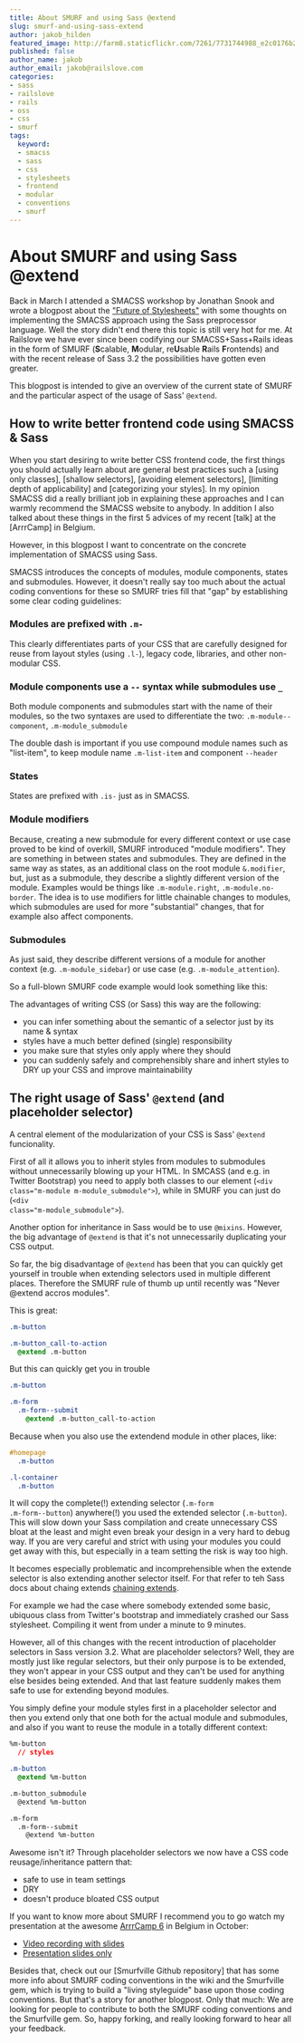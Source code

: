 ```yaml
---
title: About SMURF and using Sass @extend
slug: smurf-and-using-sass-extend
author: jakob_hilden
featured_image: http://farm8.staticflickr.com/7261/7731744988_e2c0176b25_z.jpg
published: false
author_name: jakob
author_email: jakob@railslove.com
categories:
- sass
- railslove
- rails
- oss
- css
- smurf
tags:
  keyword:
  - smacss
  - sass
  - css
  - stylesheets
  - frontend
  - modular
  - conventions
  - smurf
---
```

# About SMURF and using Sass @extend

Back in March I attended a SMACSS workshop by Jonathan Snook and wrote a blogpost about the ["Future of Stylesheets"](/blog/2012/03/28/smacss-and-sass-the-future-of-stylesheets) with some thoughts on implementing the SMACSS approach using the Sass preprocessor language.  Well the story didn't end there this topic is still very hot for me.  At Railslove we have ever since been codifying our SMACSS+Sass+Rails ideas in the form of SMURF (**S**calable, **M**odular, re**U**sable **R**ails **F**rontends) and with the recent release of Sass 3.2 the possibilities have gotten even greater.

This blogpost is intended to give an overview of the current state of SMURF and the particular aspect of the usage of Sass' <code>@extend</code>.


## How to write better frontend code using SMACSS & Sass

When you start desiring to write better CSS frontend code, the first things you should actually learn about are general best practices such a [using only classes], [shallow selectors], [avoiding element selectors], [limiting depth of applicability] and [categorizing your styles].  In my opinion SMACSS did a really brilliant job in explaining these approaches and I can warmly recommend the SMACSS website to anybody.  In addition I also talked about these things in the first 5 advices of my recent [talk] at the [ArrrCamp] in Belgium.

However, in this blogpost I want to concentrate on the concrete implementation of SMACSS using Sass.

SMACSS introduces the concepts of modules, module components, states and submodules.  However, it doesn't really say too much about the actual coding conventions for these so SMURF tries fill that "gap" by establishing some clear coding guidelines:


### Modules are prefixed with <code>.m-</code>

This clearly differentiates parts of your CSS that are carefully designed for reuse from layout styles (using <code>.l-</code>), legacy code, libraries, and other non-modular CSS.


### Module components use a <code>--</code> syntax while submodules use <code>_</code>

Both module components and submodules start with the name of their modules, so the two syntaxes are used to differentiate the two:  <code>.m-module--component</code>, <code>.m-module_submodule</code>

The double dash is important if you use compound module names such as "list-item", to keep module name <code>.m-list-item</code> and component <code>--header</code>


### States

States are prefixed with <code>.is-</code> just as in SMACSS.


### Module modifiers

Because, creating a new submodule for every different context or use case proved to be kind of overkill, SMURF introduced "module modifiers".  They are something in between states and submodules.  They are defined in the same way as states, as an additional class on the root module <code>&.modifier</code>, but, just as a submodule, they describe a slightly different version of the module.  Examples would be things like <code>.m-module.right</code>, <code>.m-module.no-border</code>.  The idea is to use modifiers for little chainable changes to modules, which submodules are used for more "substantial" changes, that for example also affect components.

### Submodules

As just said, they describe different versions of a module for another context (e.g. <code>.m-module_sidebar</code>) or use case (e.g. <code>.m-module\_attention</code>).


So a full-blown SMURF code example would look something like this:



The advantages of writing CSS (or Sass) this way are the following:

* you can infer something about the semantic of a selector just by its name & syntax
* styles have a much better defined (single) responsibility
* you make sure that styles only apply where they should
* you can suddenly safely and comprehensibly share and inhert styles to DRY up your CSS and improve maintainability


## The right usage of Sass' <code>@extend</code> (and placeholder selector)

A central element of the modularization of your CSS is Sass' <code>@extend</code> funcionality.

First of all it allows you to inherit styles from modules to submodules without unnecessarily blowing up your HTML.  In SMCASS (and e.g. in Twitter Bootstrap) you need to apply both classes to our element (<code>&lt;div class="m-module m-module\_submodule"&gt;</code>), while in SMURF you can just do (<code>&lt;div class="m-module\_submodule"&gt;</code>).

Another option for inheritance in Sass would be to use <code>@mixins</code>.  However, the big advantage of <code>@extend</code> is that it's not unnecessarily duplicating your CSS output.

So far, the big disadvantage of <code>@extend</code> has been that you can quickly get yourself in trouble when extending selectors used in multiple different places.  Therefore the SMURF rule of thumb up until recently was "Never @extend accros modules".

This is great:

```css
.m-button

.m-button_call-to-action
  @extend .m-button
```

But this can quickly get you in trouble

```css
.m-button

.m-form
  .m-form--submit
    @extend .m-button_call-to-action
```

Because when you also use the extendend module in other places, like:

```css
#homepage
  .m-button

.l-container
  .m-button
```

It will copy the complete(!) extending selector (<code>.m-form .m-form--button</code>) anywhere(!) you used the extended selector (<code>.m-button</code>).  This will slow down your Sass compilation and create unnecessary CSS bloat at the least and might even break your design in a very hard to debug way.  If you are very careful and strict with using your modules you could get away with this, but especially in a team setting the risk is way too high.

It becomes especially problematic and incomprehensible when the extende selector is also extending another selector itself.  For that refer to teh Sass docs about chaing extends [chaining extends](http://sass-lang.com/docs/yardoc/file.SASS_REFERENCE.html#chaining_extends).

For example we had the case where somebody extended some basic, ubiquous class from Twitter's bootstrap and immediately crashed our Sass stylesheet. Compiling it went from under a minute to 9 minutes.

However, all of this changes with the recent introduction of placeholder selectors in Sass version 3.2.  What are placeholder selectors?  Well, they are mostly just like regular selectors, but their only purpose is to be extended, they won't appear in your CSS output and they can't be used for anything else besides being extended.  And that last feature suddenly makes them safe to use for extending beyond modules.

You simply define your module styles first in a placeholder selector and then you extend only that one both for the actual module and submodules, and also if you want to reuse the module in a totally different context:

```css
%m-button
  // styles

.m-button
  @extend %m-button

.m-button_submodule
  @extend %m-button

.m-form
  .m-form--submit
    @extend %m-button
```

Awesome isn't it?  Through placeholder selectors we now have a CSS code reusage/inheritance pattern that:

* safe to use in team settings
* DRY
* doesn't produce bloated CSS output


If you want to know more about SMURF I recommend you to go watch my presentation at the awesome [ArrrCamp 6](http://arrrrcamp.be) in Belgium in October:

* [Video recording with slides](https://vimeo.com/51903907)
* [Presentation slides only](http://smurf-presentation.herokuapp.com/)


Besides that, check out our [Smurfville Github repository] that has some more info about SMURF coding conventions in the wiki and the Smurfville gem, which is trying to build a "living styleguide" base upon those coding conventions.  But that's a story for another blogpost.  Only that much:  We are looking for people to contribute to both the SMURF coding conventions and the Smurfville gem.  So, happy forking, and really looking forward to hear all your feedback.

